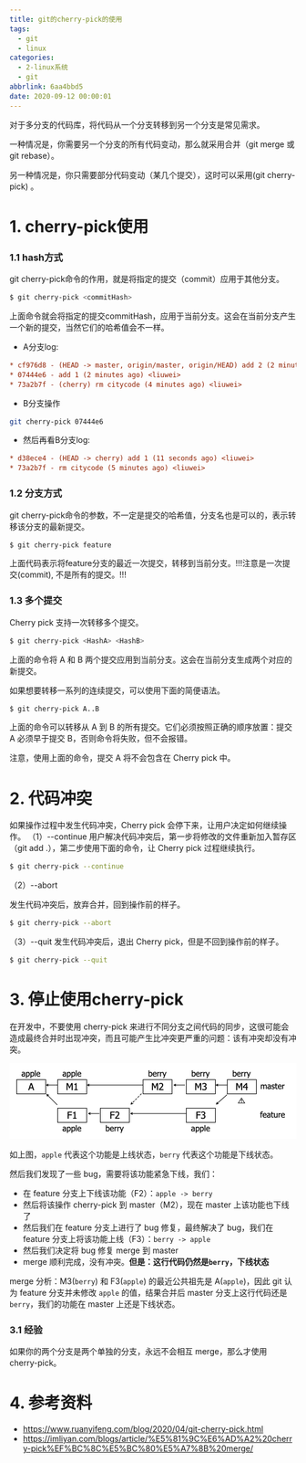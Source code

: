 ```yaml
---
title: git的cherry-pick的使用
tags:
  - git
  - linux
categories:
  - 2-linux系统
  - git
abbrlink: 6aa4bbd5
date: 2020-09-12 00:00:01
---
```


对于多分支的代码库，将代码从一个分支转移到另一个分支是常见需求。

一种情况是，你需要另一个分支的所有代码变动，那么就采用合并（git merge 或 git rebase）。

另一种情况是，你只需要部分代码变动（某几个提交），这时可以采用(git cherry-pick) 。

<!-- more -->

# 1. cherry-pick使用

### 1.1 hash方式

git cherry-pick命令的作用，就是将指定的提交（commit）应用于其他分支。

```bash
$ git cherry-pick <commitHash>
```

上面命令就会将指定的提交commitHash，应用于当前分支。这会在当前分支产生一个新的提交，当然它们的哈希值会不一样。



+ A分支log:

```ini
* cf976d8 - (HEAD -> master, origin/master, origin/HEAD) add 2 (2 minutes ago) <liuwei>
* 07444e6 - add 1 (2 minutes ago) <liuwei>
* 73a2b7f - (cherry) rm citycode (4 minutes ago) <liuwei>
```

+ B分支操作

```bash
git cherry-pick 07444e6
```

+ 然后再看B分支log:

```ini
* d38ece4 - (HEAD -> cherry) add 1 (11 seconds ago) <liuwei>
* 73a2b7f - rm citycode (5 minutes ago) <liuwei>
```



### 1.2 分支方式

git cherry-pick命令的参数，不一定是提交的哈希值，分支名也是可以的，表示转移该分支的最新提交。

```bash
$ git cherry-pick feature
```

上面代码表示将feature分支的最近一次提交，转移到当前分支。!!!注意是一次提交(commit), 不是所有的提交。!!!



### 1.3 多个提交

Cherry pick 支持一次转移多个提交。

```bash
$ git cherry-pick <HashA> <HashB>
```

上面的命令将 A 和 B 两个提交应用到当前分支。这会在当前分支生成两个对应的新提交。



如果想要转移一系列的连续提交，可以使用下面的简便语法。

```bash
$ git cherry-pick A..B 
```

上面的命令可以转移从 A 到 B 的所有提交。它们必须按照正确的顺序放置：提交 A 必须早于提交 B，否则命令将失败，但不会报错。

注意，使用上面的命令，提交 A 将不会包含在 Cherry pick 中。



# 2. 代码冲突

如果操作过程中发生代码冲突，Cherry pick 会停下来，让用户决定如何继续操作。
（1）--continue
用户解决代码冲突后，第一步将修改的文件重新加入暂存区（git add .），第二步使用下面的命令，让 Cherry pick 过程继续执行。

```bash
$ git cherry-pick --continue
```

（2）--abort

发生代码冲突后，放弃合并，回到操作前的样子。

```bash
$ git cherry-pick --abort
```

（3）--quit
发生代码冲突后，退出 Cherry pick，但是不回到操作前的样子。

```bash
$ git cherry-pick --quit
```



# 3. 停止使用cherry-pick

在开发中，不要使用 cherry-pick 来进行不同分支之间代码的同步，这很可能会造成最终合并时出现冲突，而且可能产生比冲突更严重的问题：该有冲突却没有冲突。



![1](git的cherry-pick的使用/1.png)



如上图，`apple` 代表这个功能是上线状态，`berry` 代表这个功能是下线状态。

然后我们发现了一些 bug，需要将该功能紧急下线，我们：

- 在 feature 分支上下线该功能（F2）：`apple -> berry`
- 然后将该操作 cherry-pick 到 master（M2），现在 master 上该功能也下线了
- 然后我们在 feature 分支上进行了 bug 修复，最终解决了 bug，我们在 feature 分支上将该功能上线（F3）：`berry -> apple`
- 然后我们决定将 bug 修复 merge 到 master
- merge 顺利完成，没有冲突。**但是：这行代码仍然是`berry`，下线状态**

merge 分析：M3(`berry`) 和 F3(`apple`) 的最近公共祖先是 A(`apple`)，因此 git 认为 feature 分支并未修改 `apple` 的值，结果合并后 master 分支上这行代码还是 `berry`，我们的功能在 master 上还是下线状态。



### 3.1 经验

如果你的两个分支是两个单独的分支，永远不会相互 merge，那么才使用 cherry-pick。



# 4. 参考资料


+ https://www.ruanyifeng.com/blog/2020/04/git-cherry-pick.html
+ https://imliyan.com/blogs/article/%E5%81%9C%E6%AD%A2%20cherry-pick%EF%BC%8C%E5%BC%80%E5%A7%8B%20merge/
